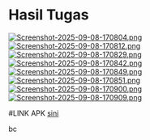 # Hasil Tugas
[![Screenshot-2025-09-08-170804.png](https://i.postimg.cc/43YZgbCX/Screenshot-2025-09-08-170804.png)](https://postimg.cc/7Crj1zYR)
[![Screenshot-2025-09-08-170812.png](https://i.postimg.cc/SxXtQZK1/Screenshot-2025-09-08-170812.png)](https://postimg.cc/nXJ10GBq)
[![Screenshot-2025-09-08-170829.png](https://i.postimg.cc/R05GS4yq/Screenshot-2025-09-08-170829.png)](https://postimg.cc/SndcVFyp)
[![Screenshot-2025-09-08-170842.png](https://i.postimg.cc/Hx3t95x7/Screenshot-2025-09-08-170842.png)](https://postimg.cc/phh82mK2)
[![Screenshot-2025-09-08-170849.png](https://i.postimg.cc/7Z7MQjh4/Screenshot-2025-09-08-170849.png)](https://postimg.cc/nXFDXRqS)
[![Screenshot-2025-09-08-170851.png](https://i.postimg.cc/Fz70bB82/Screenshot-2025-09-08-170851.png)](https://postimg.cc/RJx34XMR)
[![Screenshot-2025-09-08-170900.png](https://i.postimg.cc/fRxmvXqT/Screenshot-2025-09-08-170900.png)](https://postimg.cc/zyGyzL19)
[![Screenshot-2025-09-08-170909.png](https://i.postimg.cc/XYcB5WXr/Screenshot-2025-09-08-170909.png)](https://postimg.cc/87cC8qRG)

#LINK APK
<a href="https://github.com/hhoow0093/Lab_Week_04/blob/master/apk-week-4.apk">sini</a>


bc

